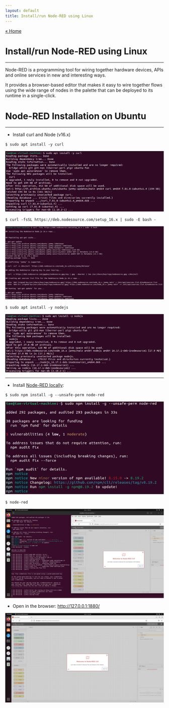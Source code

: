 ```yaml
---
layout: default
title: Install/run Node-RED using Linux
---
```


[« Home](https://jedsadasrijunpoe.github.io/)

<h1>Install/run Node-RED using Linux</h1>

---

Node-RED is a programming tool for wiring together hardware devices, APIs and online services in new and interesting ways.

It provides a browser-based editor that makes it easy to wire together flows using the wide range of nodes in the palette that can be deployed to its runtime in a single-click.

# Node-RED Installation on Ubuntu

---

- Install curl and Node (v16.x)

```ShellSession
$ sudo apt install -y curl
```

![nodered-install-1](/images/node_red/node-red-install-1-1.png)

```ShellSession
$ curl -fsSL https://deb.nodesource.com/setup_16.x | sudo -E bash -
```

![nodered-install-2](/images/node_red/node-red-install-1-2.png)

```ShellSession
$ sudo apt install -y nodejs
```

![nodered-install-3](/images/node_red/node-red-install-2-1.png)

---

- Install [Node-RED locally](https://nodered.org/docs/getting-started/local):

```ShellSession
$ sudo npm install -g --unsafe-perm node-red
```

![nodered-install-4](/images/node_red/node-red-install-3-1.png)

```ShellSession
$ node-red
```

![nodered-install-5](/images/node_red/node-red-install-4.png)

- Open in the browser: <http://127.0.0.1:1880/>

![mynodered1](/images/node_red/mynodered1.png)